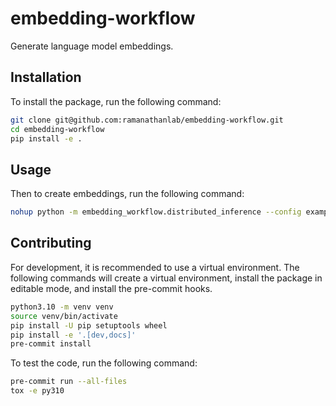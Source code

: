 # embedding-workflow
Generate language model embeddings.

## Installation

To install the package, run the following command:
```bash
git clone git@github.com:ramanathanlab/embedding-workflow.git
cd embedding-workflow
pip install -e .
```

## Usage
Then to create embeddings, run the following command:
```bash
nohup python -m embedding_workflow.distributed_inference --config examples/your-config.yaml &> nohup.out &
```

## Contributing

For development, it is recommended to use a virtual environment. The following commands will create a virtual environment, install the package in editable mode, and install the pre-commit hooks.
```bash
python3.10 -m venv venv
source venv/bin/activate
pip install -U pip setuptools wheel
pip install -e '.[dev,docs]'
pre-commit install
```
To test the code, run the following command:
```bash
pre-commit run --all-files
tox -e py310
```
